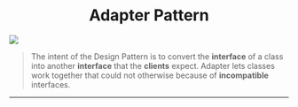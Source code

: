<p>
  <h1 align="center">Adapter Pattern</h1>
  <img src="https://user-images.githubusercontent.com/24829816/71723836-8ceb2d80-2e47-11ea-821f-7fb2bd6ba240.png" />
</p>

> The intent of the Design Pattern is to convert the **interface** of a class into another **interface** that the **clients** expect. Adapter lets classes work together that could not otherwise because of **incompatible** interfaces.

***

